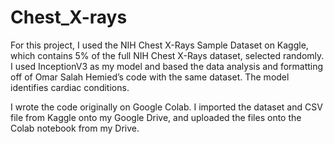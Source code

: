 # Chest_X-rays
For this project, I used the NIH Chest X-Rays Sample Dataset on Kaggle, which contains 5% of the full NIH Chest X-Rays dataset, selected randomly. I used InceptionV3 as my model and based the data analysis and formatting off of Omar Salah Hemied’s code with the same dataset. The model identifies cardiac conditions. 

I wrote the code originally on Google Colab. I imported the dataset and CSV file from Kaggle onto my Google Drive, and uploaded the files onto the Colab notebook from my Drive. 
